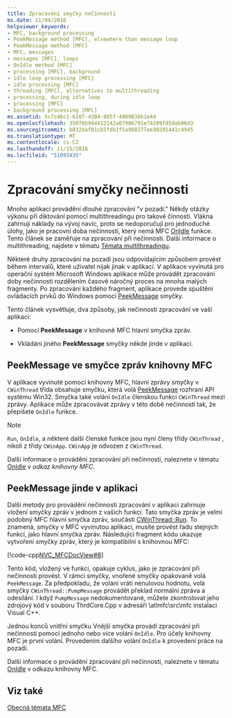 ```yaml
---
title: Zpracování smyčky nečinnosti
ms.date: 11/04/2016
helpviewer_keywords:
- MFC, background processing
- PeekMessage method [MFC], elsewhere than message loop
- PeekMessage method [MFC]
- MFC, messages
- messages [MFC], loops
- OnIdle method [MFC]
- processing [MFC], background
- idle loop processing [MFC]
- idle processing [MFC]
- threading [MFC], alternatives to multithreading
- processing, during idle loop
- processing [MFC]
- background processing [MFC]
ms.assetid: 5c7c46c1-6107-4304-895f-480983bb1e44
ms.openlocfilehash: 35078b944412142a07906791e74209fd5dab06d3
ms.sourcegitcommit: b032daf81cb5fdb1f5a988277ee30201441c4945
ms.translationtype: MT
ms.contentlocale: cs-CZ
ms.lasthandoff: 11/15/2018
ms.locfileid: "51693435"
---
```

# <a name="idle-loop-processing"></a>Zpracování smyčky nečinnosti

Mnoho aplikací provádění dlouhé zpracování "v pozadí." Někdy otázky výkonu při diktování pomocí multithreadingu pro takové činnosti. Vlákna zahrnují náklady na vývoj navíc, proto se nedoporučují pro jednoduché úlohy, jako je pracovní doba nečinnosti, který nemá MFC [OnIdle](../mfc/reference/cwinthread-class.md#onidle) funkce. Tento článek se zaměřuje na zpracování při nečinnosti. Další informace o multithreading, najdete v tématu [Témata multithreadingu](../parallel/multithreading-support-for-older-code-visual-cpp.md).

Některé druhy zpracování na pozadí jsou odpovídajícím způsobem provést během intervalů, které uživatel nijak jinak v aplikaci. V aplikace vyvinutá pro operační systém Microsoft Windows aplikace může provádět zpracování doby nečinnosti rozdělením časově náročný proces na mnoha malých fragmenty. Po zpracování každého fragment, aplikace provede spuštění ovládacích prvků do Windows pomocí [PeekMessage](/windows/desktop/api/winuser/nf-winuser-peekmessagea) smyčky.

Tento článek vysvětluje, dva způsoby, jak nečinnosti zpracování ve vaší aplikaci:

- Pomocí **PeekMessage** v knihovně MFC hlavní smyčka zpráv.

- Vkládání jiného **PeekMessage** smyčky někde jinde v aplikaci.

##  <a name="_core_peekmessage_in_the_mfc_message_loop"></a> PeekMessage ve smyčce zpráv knihovny MFC

V aplikace vyvinuté pomocí knihovny MFC, hlavní zprávy smyčky v `CWinThread` třída obsahuje smyčku, která volá [PeekMessage](/windows/desktop/api/winuser/nf-winuser-peekmessagea) rozhraní API systému Win32. Smyčka také volání `OnIdle` členskou funkci `CWinThread` mezi zprávy. Aplikace může zpracovávat zprávy v této době nečinnosti tak, že přepíšete `OnIdle` funkce.

> [!NOTE]
>  `Run`, `OnIdle`, a některé další členské funkce jsou nyní členy třídy `CWinThread` , nikoli z třídy `CWinApp`. `CWinApp` je odvozen z `CWinThread`.

Další informace o provádění zpracování při nečinnosti, naleznete v tématu [OnIdle](../mfc/reference/cwinthread-class.md#onidle) v *odkaz knihovny MFC*.

##  <a name="_core_peekmessage_elsewhere_in_your_application"></a> PeekMessage jinde v aplikaci

Další metody pro provádění nečinnosti zpracování v aplikaci zahrnuje vložení smyčky zpráv v jednom z vašich funkcí. Tato smyčka zpráv je velmi podobný MFC hlavní smyčka zpráv, součástí [CWinThread::Run](../mfc/reference/cwinthread-class.md#run). To znamená, smyčky v MFC vyvinutou aplikaci, musíte provést řadu stejných funkcí, jako hlavní smyčka zpráv. Následující fragment kódu ukazuje vytvoření smyčky zpráv, který je kompatibilní s knihovnou MFC:

[!code-cpp[NVC_MFCDocView#8](../mfc/codesnippet/cpp/idle-loop-processing_1.cpp)]

Tento kód, vložený ve funkci, opakuje cyklus, jako je zpracování při nečinnosti provést. V rámci smyčky, vnořené smyčky opakovaně volá `PeekMessage`. Za předpokladu, že volání vrátí nenulovou hodnotu, volá smyčky `CWinThread::PumpMessage` provádět překlad normální zpráva a odesílání. I když `PumpMessage` nedokumentované, můžete zkontrolovat jeho zdrojový kód v souboru ThrdCore.Cpp v adresáři \atlmfc\src\mfc instalaci Visual C++.

Jednou konců vnitřní smyčku Vnější smyčka provádí zpracování při nečinnosti pomocí jednoho nebo více volání `OnIdle`. Pro účely knihovny MFC je první volání. Provedením dalšího volání `OnIdle` k provedení práce na pozadí.

Další informace o provádění zpracování při nečinnosti, naleznete v tématu [OnIdle](../mfc/reference/cwinthread-class.md#onidle) v odkazu knihovny MFC.

## <a name="see-also"></a>Viz také

[Obecná témata MFC](../mfc/general-mfc-topics.md)

